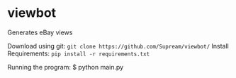# viewbot
Generates eBay views

Download using git: ```git clone https://github.com/Supream/viewbot/```
Install Requirements: ```pip install -r requirements.txt```

Running the program: $ python main.py

